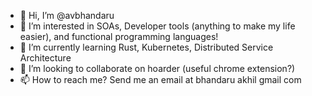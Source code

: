 - 👋 Hi, I’m @avbhandaru
- 👀 I’m interested in SOAs, Developer tools (anything to make my life easier), and functional programming languages!
- 🌱 I’m currently learning Rust, Kubernetes, Distributed Service Architecture
- 💞️ I’m looking to collaborate on hoarder (useful chrome extension?)
- 📫 How to reach me? Send me an email at bhandaru <dot> akhil <at> gmail <dot> com

<!---
avbhandaru/avbhandaru is a ✨ special ✨ repository because its `README.md` (this file) appears on your GitHub profile.
You can click the Preview link to take a look at your changes.
--->
